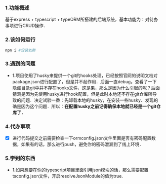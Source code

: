 ### 1.功能概述

基于express + typescript + typeORM所搭建的后端系统，基本功能为：对待办事项进行CRUD操作．

### 2.该如何运行

```bash
npm i #安装依赖
```
### 3.遇到的问题

+ 1.项目使用了husky来提供一个git的hooks处理，已经按照官网的说明文档对package.json进行配置了，但是并不起作用．后面一直debug，查看了一下隐藏目录git中并不存在hooks文件，这是果，那么是因为什么引起的呢？后面猜测是因为先使用husky进行hook配置，但是此时本地还不存在git仓库所导致的问题．决定试验一番：先卸载本地的husky，在安装一些husky．发现的确是因为这个问题．所以：**在配置husky之前记得确保本地就已经是一个git仓库了．**

### 4.代办事项
- [x] 进行代码提交之前需要检查一下ormconfig.json文件里面是否有密码配置数据，如果有的话，那么进行push，避免你的密码泄漏到了线上环境．

### 5.学到的东西
+ 1.如果想要在你的typescript项目里面引用json模块的话，那么需要配置tsconfig.json文件，开启resolveJsonModule的值为true.